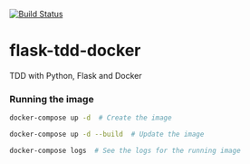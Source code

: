[![Build Status](https://dev.azure.com/solar-mist/flask-tdd-docker/_apis/build/status/solarmist.flask-tdd-docker?branchName=master)](https://dev.azure.com/solar-mist/flask-tdd-docker/_build/latest?definitionId=2&branchName=master)

# flask-tdd-docker
TDD with Python, Flask and Docker

### Running the image

```bash
docker-compose up -d  # Create the image

docker-compose up -d --build  # Update the image

docker-compose logs  # See the logs for the running image
```